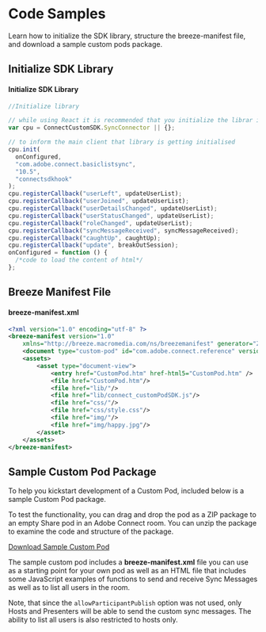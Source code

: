 # Code Samples
Learn how to initialize the SDK library, structure the breeze-manifest file, and download a sample custom pods package. 

## Initialize SDK Library

<CodeBlock slots="heading, code" languages="JavaScript"/>

#### Initialize SDK Library

```javascript
//Initialize library

// while using React it is recommended that you initialize the librar inside componentDidMount method
var cpu = ConnectCustomSDK.SyncConnector || {};

// to inform the main client that library is getting initialised
cpu.init(
  onConfigured,
  "com.adobe.connect.basiclistsync",
  "10.5",
  "connectsdkhook"
);
cpu.registerCallback("userLeft", updateUserList);
cpu.registerCallback("userJoined", updateUserList);
cpu.registerCallback("userDetailsChanged", updateUserList);
cpu.registerCallback("userStatusChanged", updateUserList);
cpu.registerCallback("roleChanged", updateUserList);
cpu.registerCallback("syncMessageReceived", syncMessageReceived);
cpu.registerCallback("caughtUp", caughtUp);
cpu.registerCallback("update", breakOutSession);
onConfigured = function () {
  /*code to load the content of html*/
};

```
## Breeze Manifest File

<CodeBlock slots="heading, code" languages="XML"/>

#### breeze-manifest.xml

```xml
<?xml version="1.0" encoding="utf-8" ?>
<breeze-manifest version="1.0"
    xmlns="http://breeze.macromedia.com/ns/breezemanifest" generator="ZB">
    <document type="custom-pod" id="com.adobe.connect.reference" version="1.0.001" minimumConnectMobileVersion="2.4" minimumSDKversion="11.2.000" minimumConnectServerVersion="11.2.0"/>
    <assets>
        <asset type="document-view">
            <entry href="CustomPod.htm" href-html5="CustomPod.htm" />
            <file href="CustomPod.htm"/>
            <file href="lib/"/>
            <file href="lib/connect_customPodSDK.js"/>
            <file href="css/"/>
            <file href="css/style.css"/>
            <file href="img/"/>
            <file href="img/happy.jpg"/>
        </asset>
    </assets>
</breeze-manifest>

```

## Sample Custom Pod Package

To help you kickstart development of a Custom Pod, included below is a sample Custom Pod package. 

To test the functionality, you can drag and drop the pod as a ZIP package to an empty Share pod in an Adobe Connect room. You can unzip the package to examine the code and structure of the package.

<a href="/static/sample_custom_pod.zip" download>Download Sample Custom Pod</a>

The sample custom pod includes a **breeze-manifest.xml** file you can use as a starting point for your own pod as well as an HTML file that includes some JavaScript examples of functions to send and receive Sync Messages as well as to list all users in the room.

Note, that since the `allowParticipantPublish` option was not used, only Hosts and Presenters will be able to send the custom sync messages. The ability to list all users is also restricted to hosts only.
